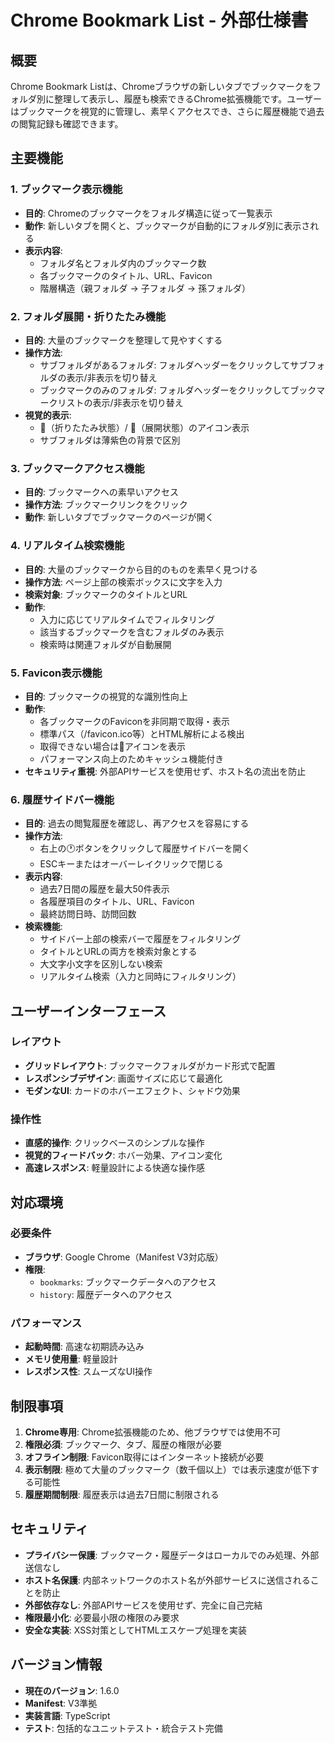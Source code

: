 # Chrome Bookmark List - 外部仕様書

## 概要

Chrome Bookmark Listは、Chromeブラウザの新しいタブでブックマークをフォルダ別に整理して表示し、履歴も検索できるChrome拡張機能です。ユーザーはブックマークを視覚的に管理し、素早くアクセスでき、さらに履歴機能で過去の閲覧記録も確認できます。

## 主要機能

### 1. ブックマーク表示機能
- **目的**: Chromeのブックマークをフォルダ構造に従って一覧表示
- **動作**: 新しいタブを開くと、ブックマークが自動的にフォルダ別に表示される
- **表示内容**:
  - フォルダ名とフォルダ内のブックマーク数
  - 各ブックマークのタイトル、URL、Favicon
  - 階層構造（親フォルダ → 子フォルダ → 孫フォルダ）

### 2. フォルダ展開・折りたたみ機能
- **目的**: 大量のブックマークを整理して見やすくする
- **操作方法**:
  - サブフォルダがあるフォルダ: フォルダヘッダーをクリックしてサブフォルダの表示/非表示を切り替え
  - ブックマークのみのフォルダ: フォルダヘッダーをクリックしてブックマークリストの表示/非表示を切り替え
- **視覚的表示**:
  - 📁（折りたたみ状態）/ 📂（展開状態）のアイコン表示
  - サブフォルダは薄紫色の背景で区別

### 3. ブックマークアクセス機能
- **目的**: ブックマークへの素早いアクセス
- **操作方法**: ブックマークリンクをクリック
- **動作**: 新しいタブでブックマークのページが開く

### 4. リアルタイム検索機能
- **目的**: 大量のブックマークから目的のものを素早く見つける
- **操作方法**: ページ上部の検索ボックスに文字を入力
- **検索対象**: ブックマークのタイトルとURL
- **動作**:
  - 入力に応じてリアルタイムでフィルタリング
  - 該当するブックマークを含むフォルダのみ表示
  - 検索時は関連フォルダが自動展開

### 5. Favicon表示機能
- **目的**: ブックマークの視覚的な識別性向上
- **動作**: 
  - 各ブックマークのFaviconを非同期で取得・表示
  - 標準パス（/favicon.ico等）とHTML解析による検出
  - 取得できない場合は🔗アイコンを表示
  - パフォーマンス向上のためキャッシュ機能付き
- **セキュリティ重視**: 外部APIサービスを使用せず、ホスト名の流出を防止

### 6. 履歴サイドバー機能
- **目的**: 過去の閲覧履歴を確認し、再アクセスを容易にする
- **操作方法**: 
  - 右上の🕐ボタンをクリックして履歴サイドバーを開く
  - ESCキーまたはオーバーレイクリックで閉じる
- **表示内容**:
  - 過去7日間の履歴を最大50件表示
  - 各履歴項目のタイトル、URL、Favicon
  - 最終訪問日時、訪問回数
- **検索機能**: 
  - サイドバー上部の検索バーで履歴をフィルタリング
  - タイトルとURLの両方を検索対象とする
  - 大文字小文字を区別しない検索
  - リアルタイム検索（入力と同時にフィルタリング）

## ユーザーインターフェース

### レイアウト
- **グリッドレイアウト**: ブックマークフォルダがカード形式で配置
- **レスポンシブデザイン**: 画面サイズに応じて最適化
- **モダンなUI**: カードのホバーエフェクト、シャドウ効果

### 操作性
- **直感的操作**: クリックベースのシンプルな操作
- **視覚的フィードバック**: ホバー効果、アイコン変化
- **高速レスポンス**: 軽量設計による快適な操作感

## 対応環境

### 必要条件
- **ブラウザ**: Google Chrome（Manifest V3対応版）
- **権限**: 
  - `bookmarks`: ブックマークデータへのアクセス
  - `history`: 履歴データへのアクセス

### パフォーマンス
- **起動時間**: 高速な初期読み込み
- **メモリ使用量**: 軽量設計
- **レスポンス性**: スムーズなUI操作

## 制限事項

1. **Chrome専用**: Chrome拡張機能のため、他ブラウザでは使用不可
2. **権限必須**: ブックマーク、タブ、履歴の権限が必要
3. **オフライン制限**: Favicon取得にはインターネット接続が必要
4. **表示制限**: 極めて大量のブックマーク（数千個以上）では表示速度が低下する可能性
5. **履歴期間制限**: 履歴表示は過去7日間に制限される

## セキュリティ

- **プライバシー保護**: ブックマーク・履歴データはローカルでのみ処理、外部送信なし
- **ホスト名保護**: 内部ネットワークのホスト名が外部サービスに送信されることを防止
- **外部依存なし**: 外部APIサービスを使用せず、完全に自己完結
- **権限最小化**: 必要最小限の権限のみ要求
- **安全な実装**: XSS対策としてHTMLエスケープ処理を実装

## バージョン情報

- **現在のバージョン**: 1.6.0
- **Manifest**: V3準拠
- **実装言語**: TypeScript
- **テスト**: 包括的なユニットテスト・統合テスト完備

